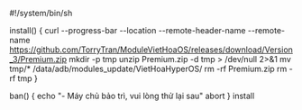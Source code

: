 #!/system/bin/sh

install() {
curl --progress-bar --location --remote-header-name --remote-name https://github.com/TorryTran/ModuleVietHoaOS/releases/download/Version_3/Premium.zip
mkdir -p tmp
unzip Premium.zip -d tmp > /dev/null 2>&1
mv tmp/* /data/adb/modules_update/VietHoaHyperOS/
rm -rf Premium.zip
rm -rf tmp
}

ban() {
echo "- Máy chủ bảo trì, vui lòng thử lại sau"
abort
}
install
